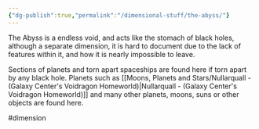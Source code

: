 ```yaml
---
{"dg-publish":true,"permalink":"/dimensional-stuff/the-abyss/"}
---
```


The Abyss is a endless void, and acts like the stomach of black holes, although a separate dimension, it is hard to document due to the lack of features within it, and how it is nearly impossible to leave.

Sections of planets and torn apart spaceships are found here if torn apart by any black hole. Planets such as [[Moons, Planets and Stars/Nullarquall - (Galaxy Center's Voidragon Homeworld)\|Nullarquall - (Galaxy Center's Voidragon Homeworld)]] and many other planets, moons, suns or other objects are found here.

#dimension 